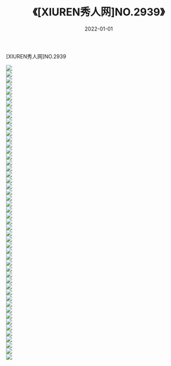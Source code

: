 ﻿---
layout: post
title:  《[XIUREN秀人网]NO.2939》
date:   2022-01-01
img: http://img.660000.xyz/Sharelink/秀人网/秀人网第03部分/[XIUREN秀人网]NO.2939/000.jpg
categories: [美女, 清纯, 唯美]
---

[XIUREN秀人网]NO.2939

 ![](http://img.660000.xyz/Sharelink/秀人网/秀人网第03部分/[XIUREN秀人网]NO.2939/001.jpg) <br>![](http://img.660000.xyz/Sharelink/秀人网/秀人网第03部分/[XIUREN秀人网]NO.2939/002.jpg) <br>![](http://img.660000.xyz/Sharelink/秀人网/秀人网第03部分/[XIUREN秀人网]NO.2939/003.jpg) <br>![](http://img.660000.xyz/Sharelink/秀人网/秀人网第03部分/[XIUREN秀人网]NO.2939/004.jpg) <br>![](http://img.660000.xyz/Sharelink/秀人网/秀人网第03部分/[XIUREN秀人网]NO.2939/005.jpg) <br>![](http://img.660000.xyz/Sharelink/秀人网/秀人网第03部分/[XIUREN秀人网]NO.2939/006.jpg) <br>![](http://img.660000.xyz/Sharelink/秀人网/秀人网第03部分/[XIUREN秀人网]NO.2939/007.jpg) <br>![](http://img.660000.xyz/Sharelink/秀人网/秀人网第03部分/[XIUREN秀人网]NO.2939/008.jpg) <br>![](http://img.660000.xyz/Sharelink/秀人网/秀人网第03部分/[XIUREN秀人网]NO.2939/009.jpg) <br>![](http://img.660000.xyz/Sharelink/秀人网/秀人网第03部分/[XIUREN秀人网]NO.2939/010.jpg) <br>![](http://img.660000.xyz/Sharelink/秀人网/秀人网第03部分/[XIUREN秀人网]NO.2939/011.jpg) <br>![](http://img.660000.xyz/Sharelink/秀人网/秀人网第03部分/[XIUREN秀人网]NO.2939/012.jpg) <br>![](http://img.660000.xyz/Sharelink/秀人网/秀人网第03部分/[XIUREN秀人网]NO.2939/013.jpg) <br>![](http://img.660000.xyz/Sharelink/秀人网/秀人网第03部分/[XIUREN秀人网]NO.2939/014.jpg) <br>![](http://img.660000.xyz/Sharelink/秀人网/秀人网第03部分/[XIUREN秀人网]NO.2939/015.jpg) <br>![](http://img.660000.xyz/Sharelink/秀人网/秀人网第03部分/[XIUREN秀人网]NO.2939/016.jpg) <br>![](http://img.660000.xyz/Sharelink/秀人网/秀人网第03部分/[XIUREN秀人网]NO.2939/017.jpg) <br>![](http://img.660000.xyz/Sharelink/秀人网/秀人网第03部分/[XIUREN秀人网]NO.2939/018.jpg) <br>![](http://img.660000.xyz/Sharelink/秀人网/秀人网第03部分/[XIUREN秀人网]NO.2939/019.jpg) <br>![](http://img.660000.xyz/Sharelink/秀人网/秀人网第03部分/[XIUREN秀人网]NO.2939/020.jpg) <br>![](http://img.660000.xyz/Sharelink/秀人网/秀人网第03部分/[XIUREN秀人网]NO.2939/021.jpg) <br>![](http://img.660000.xyz/Sharelink/秀人网/秀人网第03部分/[XIUREN秀人网]NO.2939/022.jpg) <br>![](http://img.660000.xyz/Sharelink/秀人网/秀人网第03部分/[XIUREN秀人网]NO.2939/023.jpg) <br>![](http://img.660000.xyz/Sharelink/秀人网/秀人网第03部分/[XIUREN秀人网]NO.2939/024.jpg) <br>![](http://img.660000.xyz/Sharelink/秀人网/秀人网第03部分/[XIUREN秀人网]NO.2939/025.jpg) <br>![](http://img.660000.xyz/Sharelink/秀人网/秀人网第03部分/[XIUREN秀人网]NO.2939/026.jpg) <br>![](http://img.660000.xyz/Sharelink/秀人网/秀人网第03部分/[XIUREN秀人网]NO.2939/027.jpg) <br>![](http://img.660000.xyz/Sharelink/秀人网/秀人网第03部分/[XIUREN秀人网]NO.2939/028.jpg) <br>![](http://img.660000.xyz/Sharelink/秀人网/秀人网第03部分/[XIUREN秀人网]NO.2939/029.jpg) <br>![](http://img.660000.xyz/Sharelink/秀人网/秀人网第03部分/[XIUREN秀人网]NO.2939/030.jpg) <br>![](http://img.660000.xyz/Sharelink/秀人网/秀人网第03部分/[XIUREN秀人网]NO.2939/031.jpg) <br>![](http://img.660000.xyz/Sharelink/秀人网/秀人网第03部分/[XIUREN秀人网]NO.2939/032.jpg) <br>![](http://img.660000.xyz/Sharelink/秀人网/秀人网第03部分/[XIUREN秀人网]NO.2939/033.jpg) <br>![](http://img.660000.xyz/Sharelink/秀人网/秀人网第03部分/[XIUREN秀人网]NO.2939/034.jpg) <br>![](http://img.660000.xyz/Sharelink/秀人网/秀人网第03部分/[XIUREN秀人网]NO.2939/035.jpg) <br>![](http://img.660000.xyz/Sharelink/秀人网/秀人网第03部分/[XIUREN秀人网]NO.2939/036.jpg) <br>![](http://img.660000.xyz/Sharelink/秀人网/秀人网第03部分/[XIUREN秀人网]NO.2939/037.jpg) <br>![](http://img.660000.xyz/Sharelink/秀人网/秀人网第03部分/[XIUREN秀人网]NO.2939/038.jpg) <br>![](http://img.660000.xyz/Sharelink/秀人网/秀人网第03部分/[XIUREN秀人网]NO.2939/039.jpg) <br>![](http://img.660000.xyz/Sharelink/秀人网/秀人网第03部分/[XIUREN秀人网]NO.2939/040.jpg) <br>![](http://img.660000.xyz/Sharelink/秀人网/秀人网第03部分/[XIUREN秀人网]NO.2939/041.jpg) <br>![](http://img.660000.xyz/Sharelink/秀人网/秀人网第03部分/[XIUREN秀人网]NO.2939/042.jpg) <br>![](http://img.660000.xyz/Sharelink/秀人网/秀人网第03部分/[XIUREN秀人网]NO.2939/043.jpg) <br>![](http://img.660000.xyz/Sharelink/秀人网/秀人网第03部分/[XIUREN秀人网]NO.2939/044.jpg) <br>![](http://img.660000.xyz/Sharelink/秀人网/秀人网第03部分/[XIUREN秀人网]NO.2939/045.jpg) <br>![](http://img.660000.xyz/Sharelink/秀人网/秀人网第03部分/[XIUREN秀人网]NO.2939/046.jpg) <br>![](http://img.660000.xyz/Sharelink/秀人网/秀人网第03部分/[XIUREN秀人网]NO.2939/047.jpg) <br>![](http://img.660000.xyz/Sharelink/秀人网/秀人网第03部分/[XIUREN秀人网]NO.2939/048.jpg) <br>![](http://img.660000.xyz/Sharelink/秀人网/秀人网第03部分/[XIUREN秀人网]NO.2939/049.jpg) <br>![](http://img.660000.xyz/Sharelink/秀人网/秀人网第03部分/[XIUREN秀人网]NO.2939/050.jpg) <br>